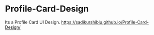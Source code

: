 # Profile-Card-Design
Its a Profile Card UI Design.
https://sadikurshiblu.github.io/Profile-Card-Design/
